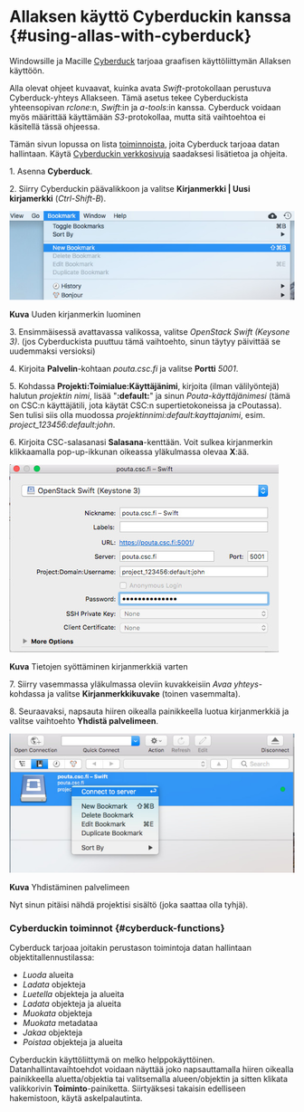 # Allaksen käyttö Cyberduckin kanssa {#using-allas-with-cyberduck}

Windowsille ja Macille [Cyberduck](https://cyberduck.io/) tarjoaa graafisen käyttöliittymän Allaksen käyttöön.

Alla olevat ohjeet kuvaavat, kuinka avata _Swift_-protokollaan perustuva Cyberduck-yhteys Allakseen. 
Tämä asetus tekee Cyberduckista yhteensopivan _rclone_:n, _Swift_:in ja _a-tools_:in kanssa. Cyberduck voidaan myös 
määrittää käyttämään _S3_-protokollaa, mutta sitä vaihtoehtoa ei käsitellä tässä ohjeessa.

Tämän sivun lopussa on lista [toiminnoista](#cyberduck-functions), joita Cyberduck tarjoaa datan hallintaan.
Käytä [Cyberduckin verkkosivuja](https://cyberduck.io/) saadaksesi lisätietoa ja ohjeita.

1\. Asenna **Cyberduck**.

2\. Siirry Cyberduckin päävalikkoon ja valitse **Kirjanmerkki | Uusi kirjamerkki** (_Ctrl-Shift-B_).

![“Uusi kirjamerkki”](../img/cyberduck_bookmark.jpg)

**Kuva** Uuden kirjanmerkin luominen

3\. Ensimmäisessä avattavassa valikossa, valitse _OpenStack Swift (Keysone 3)_.
   (jos Cyberduckista puuttuu tämä vaihtoehto, sinun täytyy päivittää se uudemmaksi versioksi)

4\. Kirjoita **Palvelin**-kohtaan _pouta.csc.fi_ ja valitse **Portti** _5001_.

5\. Kohdassa **Projekti:Toimialue:Käyttäjänimi**, kirjoita (ilman välilyöntejä) halutun _projektin nimi_, lisää "**:default:**" ja sinun _Pouta-käyttäjänimesi_ (tämä on CSC:n käyttäjätili, jota käytät CSC:n supertietokoneissa ja cPoutassa). Sen tulisi siis olla muodossa _projektinnimi:default:kayttajanimi_, esim. *project_123456:default:john*.

6\. Kirjoita CSC-salasanasi **Salasana**-kenttään. Voit sulkea kirjanmerkin klikkaamalla pop-up-ikkunan oikeassa yläkulmassa olevaa **X**:ää.

![“Tietojen syöttäminen kirjanmerkkiä varten”](../img/cyberduck_bookmark_info.jpg)

**Kuva** Tietojen syöttäminen kirjanmerkkiä varten

7\. Siirry vasemmassa yläkulmassa oleviin kuvakkeisiin _Avaa yhteys_-kohdassa ja valitse **Kirjanmerkkikuvake** (toinen vasemmalta).

8\. Seuraavaksi, napsauta hiiren oikealla painikkeella luotua kirjanmerkkiä ja valitse vaihtoehto **Yhdistä palvelimeen**.

![“Yhdistäminen palvelimeen”](../img/cyberduck_connect.jpg)

**Kuva** Yhdistäminen palvelimeen

Nyt sinun pitäisi nähdä projektisi sisältö (joka saattaa olla tyhjä).

### Cyberduckin toiminnot {#cyberduck-functions}

Cyberduck tarjoaa joitakin perustason toimintoja datan hallintaan objektitallennustilassa:

 * _Luoda_ alueita
 * _Ladata_ objekteja
 * _Luetella_ objekteja ja alueita
 * _Ladata_ objekteja ja alueita
 * _Muokata_ objekteja
 * _Muokata_ metadataa
 * _Jakaa_ objekteja
 * _Poistaa_ objekteja ja alueita

Cyberduckin käyttöliittymä on melko helppokäyttöinen. 
Datanhallintavaihtoehdot voidaan näyttää joko napsauttamalla hiiren oikealla painikkeella aluetta/objektia tai valitsemalla 
alueen/objektin ja sitten klikata valikkorivin **Toiminto**-painiketta. 
Siirtyäksesi takaisin edelliseen hakemistoon, käytä askelpalautinta.